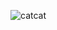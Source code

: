 ![catcat](https://user-images.githubusercontent.com/79081800/200179346-6b3d471e-ee46-40da-8ac1-bb0c6425dbae.gif)
